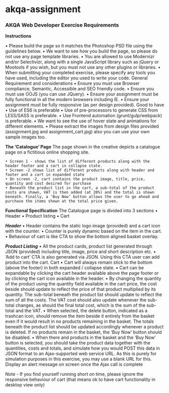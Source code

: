 # akqa-assignment

### AKQA Web Developer Exercise Requirements

**Instructions**

• Please build the page so it matches the Photoshop PSD file using the guidelines below.
• We want to see how you build the page, so please do not use any page template libraries.
• You are allowed to use Modernizr and/or Selectivizr, along with a single JavaScript library such as jQuery or Mootools if you wish, but you must not use any other plugins or libraries.
• When submitting your completed exercise, please specify any tools you have used, including the editor you used to write your code.
General Requirement and considerations
• Ensure you must use Browser compliance, Semantic, Accessible and SEO friendly code.
• Ensure you must use OOJS (you can use JQuery).
• Ensure your assignment must be fully functional in all the modern browsers including IE.
• Ensure your assignment must be fully responsive (as per design provided).
Good to have
• Use of ES6 is preferable
• Use of pre-processors to generate CSS from LESS/SASS is preferable.
• Use Frontend automation (grunt/gulp/webpack) is preferable.
• We want to see the use of hover state and animations for different elements.
• Please extract the images from design files provided (assignment.jpg and assignment_cart.jpg)
also you can use your own sample images too.

**The ‘Catalogue’ Page**
The page shown in the creative depicts a catalogue page on a fictitious online shopping site.

    • Screen 1 - shows the list of different products along with the header footer and a cart in collapse state.
    • Screen -2 shows list of different products along with header and footer and a cart in expanded state
    • On screen -2, cart contains the product image, title, price, quantity and cost desired for purchase
    • Beneath the product list in the cart, a sub-total of the product costs are shown, VAT is then added (at 20%) and the total is shown beneath. Finally, a ‘Buy Now’ button allows the user to go ahead and purchase the items shown at the total price given.

**Functional Specification**
The Catalogue page is divided into 3 sections
• Header
• Product listing
• Cart

**_Header_**
• Header contains the static logo image (provided) and a cart icon with the counter.
• Counter is purely dynamic based on the item in the cart.
• Behaviour of cart is like CTA to show the bottom aligned basket overlay.

**_Product Listing_**
• All the product cards, product list generated through JSON (provided) including title, image, price and short description etc.
• ‘Add to cart’ CTA is also generated via JSON. Using this CTA user can add product into the cart.
Cart
• Cart will always remain stick to the bottom (above the footer) in both expanded / collapse state.
• Cart can be expandable by clicking the cart header available above the page footer or by clicking the cart icon available in the header.
• By changing the quantity of the product using the quantity field available in the cart price, the cost beside should update to reflect the price of that product multiplied by its quantity. The sub-total beneath the product list should update to reflect the sum of all the costs. The VAT cost should also update whenever the sub-total changes, as should the final total cost, which is the sum of the sub-total and the VAT.
• When selected, the delete button, indicated as a trashcan icon, should remove the item beside it entirely from the basket even if it would result in no products remaining in the basket. The totals beneath the product list should be updated accordingly whenever a product is deleted. If no products remain in the basket, the ‘Buy Now’ button should be disabled.
• When there and products in the basket and the ‘Buy Now’ button is selected, you should take the product data together with the quantities, costs and totals, and simulate how you would POST this data in JSON format to an Ajax-supported web service URL. As this is purely for simulation purposes in this exercise, you may use a blank URL for this. Display an alert message on screen once the Ajax call is complete

Note - If you find yourself running short on time, please ignore the responsive behaviour of cart (that means ok to have cart functionality in desktop view only)
